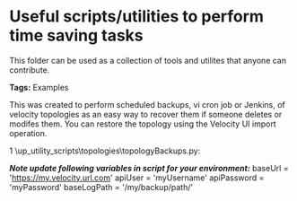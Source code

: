 # Useful scripts/utilities to perform time saving tasks

This folder can be used as a collection of tools and utilites that anyone can contribute.


<b>Tags:</b> Examples

This was created to perform scheduled backups, vi cron job or Jenkins, of velocity topologies as an easy way to recover them if someone deletes or modifes them. You can restore the topology using the Velocity UI import operation.

1 \up_utility_scripts\topologies\topologyBackups.py:

**_Note update following variables in script for your environment:_**
baseUrl = 'https://my.velocity.url.com'
apiUser = 'myUsername'
apiPassword = 'myPassword'
baseLogPath = '/my/backup/path/'